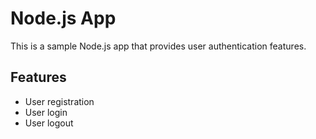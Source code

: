 # Node.js App

This is a sample Node.js app that provides user authentication features.

## Features

- User registration
- User login
- User logout
